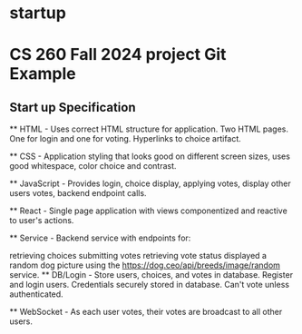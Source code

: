 # startup

# CS 260 Fall 2024 project Git Example
## Start up Specification
** HTML - Uses correct HTML structure for application. Two HTML pages. One for login and one for voting. Hyperlinks to choice artifact.

** CSS - Application styling that looks good on different screen sizes, uses good whitespace, color choice and contrast.

** JavaScript - Provides login, choice display, applying votes, display other users votes, backend endpoint calls.

** React - Single page application with views componentized and reactive to user's actions.

** Service - Backend service with endpoints for:

retrieving choices
submitting votes
retrieving vote status
displayed a random dog picture using the https://dog.ceo/api/breeds/image/random service.
** DB/Login - Store users, choices, and votes in database. Register and login users. Credentials securely stored in database. Can't vote unless authenticated.

** WebSocket - As each user votes, their votes are broadcast to all other users.
